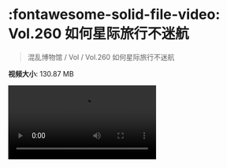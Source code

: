 # :fontawesome-solid-file-video: Vol.260 如何星际旅行不迷航

> 混乱博物馆 / Vol / Vol.260 如何星际旅行不迷航

**视频大小**: 130.87 MB

<div class="video"><video src="https://file.hsyhx.top/archive/混乱博物馆/Vol/Vol.260 如何星际旅行不迷航.mp4" controls preload>🤔 您的浏览器不支持 video 标签</video></div>